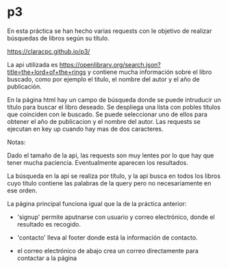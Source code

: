 # p3

En esta práctica se han hecho varias requests con le objetivo de realizar búsquedas de libros según su título. 

https://claracpc.github.io/p3/

La api utilizada es https://openlibrary.org/search.json?title=the+lord+of+the+rings y contiene mucha información sobre el libro buscado, como por ejemplo el titulo, el nombre del autor y el año de publicación. 

En la página html hay un campo de búsqueda donde se puede intruducir un título para buscar el libro deseado. Se despliega una lista con pobles títulos que coinciden con le buscado. Se puede seleccionar uno de ellos para obtener el año de publicacion y el nombre del autor. Las requests se ejecutan en key up cuando hay mas de dos caracteres.

Notas: 

Dado el tamaño de la api, las requests son muy lentes por lo que hay que tener mucha paciencia. Eventualmente aparecen los resultados.

La búsqueda en la api se realiza por título, y la api busca en todos los libros cuyo titulo contiene las palabras de la query pero no necesariamente en ese orden.

La página principal funciona igual que la de la práctica anterior:

 - 'signup' permite aputnarse con usuario y correo electrónico, donde el resultado es recogido. 
  
 - 'contacto' lleva al footer donde está la información de contacto.
  
 - el correo electrónico de abajo crea un correo directamente para contactar a la página
